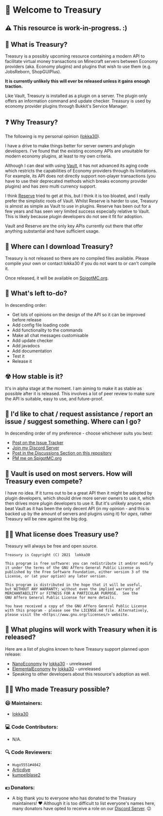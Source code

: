 # 💼 Welcome to Treasury

## ⚠ This resource is work-in-progress. :)

## 📜 What is Treasury?

Treasury is a possibly upcoming resource containing a modern API to facilitate virtual money
transactions on Minecraft servers between Economy providers (aka. Economy plugins) and plugins
that wish to use them (e.g. JobsReborn, ShopGUIPlus).

**It is currently unlikely this will ever be released unless it gains enough traction.**

Like Vault, Treasury is installed as a plugin on a server. The plugin only offers an information
command and update checker. Treasury is used by economy provider plugins through Bukkit's
Service Manager.

## ❓ Why Treasury?

The following is my personal opinion ([lokka30](https://github.com/lokka30)).

I have a drive to make things better for server owners and plugin developers. I've found that the
existing economy APIs are unsuitable for modern economy plugins, at least to my own criteria.

Although I can deal with using [Vault](https://github.com/MilkBowl/Vault), it has not advanced its aging code which restricts the
capabilities of Economy providers through its limitations. For example, its API does not directly
support non-player transactions (you have to use their deprecated methods which breaks economy
provider plugins) and has zero multi currency support.

I think [Reserve](https://github.com/TheNewEconomy/Reserve) tried to get at this, but I think it is too bloated, and I really prefer the
simplistic roots of Vault. Whilst Reserve is harder to use, Treasury is almost as simple as Vault
to use in plugins. Reserve has been out for a few years and has seen very limited success especially
relative to Vault. This is likely because plugin developers do not see it fit for adoption.

Vault and Reserve are the only key APIs currently out there that offer anything substantial and have
sufficient usage.

## 📂 Where can I download Treasury?

Treasury is not released so there are no compiled files available. Please compile your own or
contact lokka30 if you do not want to or can't compile it.

Once released, it will be available on [SpigotMC.org](https://www.spigotmc.org).

## 📃 What's left to-do?

In descending order:

- Get lots of opinions on the design of the API so it can be improved before release
- Add config file loading code
- Add functionality to the commands
- Make all chat messages customisable
- Add update checker
- Add javadocs
- Add documentation
- Test it
- Release it

## ☢ How stable is it?

It's in alpha stage at the moment. I am aiming to make it as stable as possible after it is released.
This involves a lot of peer review to make sure the API is suitable, easy to use, and future-proof.

## 💬 I'd like to chat / request assistance / report an issue / suggest something. Where can I go?

In descending order of my preference - choose whichever suits you best:

* [Post on the Issue Tracker](https://github.com/lokka30/Treasury/issues)
* [Join my Discord Server](https://www.discord.io/arcaneplugins)
* [Post in the Discussions Section on this repository](https://github.com/lokka30/Treasury/discussions)
* [PM me on SpigotMC.org](https://www.spigotmc.org/conversations/add?to=lokka30)

## 🤔 Vault is used on most servers. How will Treasury even compete?

I have no idea. If it turns out to be a great API then it might be adopted by plugin developers,
which should drive more server owners to use it, which then drives more plugin developers to use it.
But it's unlikely anyone can beat Vault as it has been the only decent API (in my opinion - and this
is backed up by the amount of servers and plugins using it) for *ages*, rather Treasury will be
new against the big dog.

## 👩‍⚖️ What license does Treasury use?

Treasury will always be free and open source.

```
Treasury is Copyright (C) 2021  lokka30

This program is free software: you can redistribute it and/or modify
it under the terms of the GNU Affero General Public License as
published by the Free Software Foundation, either version 3 of the
License, or (at your option) any later version.

This program is distributed in the hope that it will be useful,
but WITHOUT ANY WARRANTY; without even the implied warranty of
MERCHANTABILITY or FITNESS FOR A PARTICULAR PURPOSE.  See the
GNU Affero General Public License for more details.

You have received a copy of the GNU Affero General Public License
with this program - please see the LICENSE.md file. Alternatively,
please visit the <https://www.gnu.org/licenses/> website.
```

## 🧱 What plugins will work with Treasury when it is released?

Here are a list of plugins known to have Treasury support planned upon release:
* [NanoEconomy](https://github.com/lokka30/NanoEconomy) by [lokka30](https://github.com/lokka30) - unreleased
* [ElementalEconomy](https://github.com/lokka30/ElementalEconomy) by [lokka30](https://github.com/lokka30) - unreleased
* Speaking to other developers about this resource's adoption as well.

## 🙋‍♂️ Who made Treasury possible?

### 😃 Maintainers:

* [lokka30](https://github.com/lokka30)

### 💻 Code Contributors:

* N/A.

### 🔍 Code Reviewers:

* `Hugo5551#4042`
* [Articdive](https://github.com/Articdive)
* [kumpelblase2](https://www.spigotmc.org/members/kumpelblase2.14245/)

### 💵 Donators:

* A big thank you to everyone who has donated to the Treasury maintainers! ♥
Although it is too difficult to list everyone's names here,
many donators have opted to receive a role on our
[Discord Server](https://www.discord.io/arcaneplugins). 😉